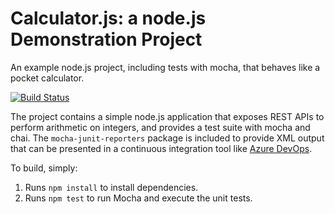 Calculator.js: a node.js Demonstration Project
==============================================
An example node.js project, including tests with mocha, that behaves like
a pocket calculator.

[![Build Status](https://dev.azure.com/bhaskarpedi/Integrating%20External%20Source%20Control%20with%20Azure%20Pipelines/_apis/build/status/bhaskarpedi.calculator?branchName=master)](https://dev.azure.com/bhaskarpedi/Integrating%20External%20Source%20Control%20with%20Azure%20Pipelines/_build/latest?definitionId=11&branchName=master)

The project contains a simple node.js application that exposes REST APIs
to perform arithmetic on integers, and provides a test suite with mocha
and chai.  The `mocha-junit-reporters` package is included to provide XML
output that can be presented in a continuous integration tool like
[Azure DevOps](https://azure.com/devops).

To build, simply:

1. Runs `npm install` to install dependencies.
2. Runs `npm test` to run Mocha and execute the unit tests.

